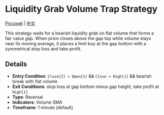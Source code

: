 # Liquidity Grab Volume Trap Strategy
[Русский](README_ru.md) | [中文](README_cn.md)

This strategy waits for a bearish liquidity grab on flat volume that forms a fair value gap. When price closes above the gap top while volume stays near its moving average, it places a limit buy at the gap bottom with a symmetrical stop loss and take profit.

## Details

- **Entry Condition**: `Close[2] < Open[1]` && `Close > High[1]` && bearish break with flat volume
- **Exit Conditions**: stop loss at gap bottom minus gap height, take profit at `High[1]`
- **Type**: Reversal
- **Indicators**: Volume SMA
- **Timeframe**: 1 minute (default)
